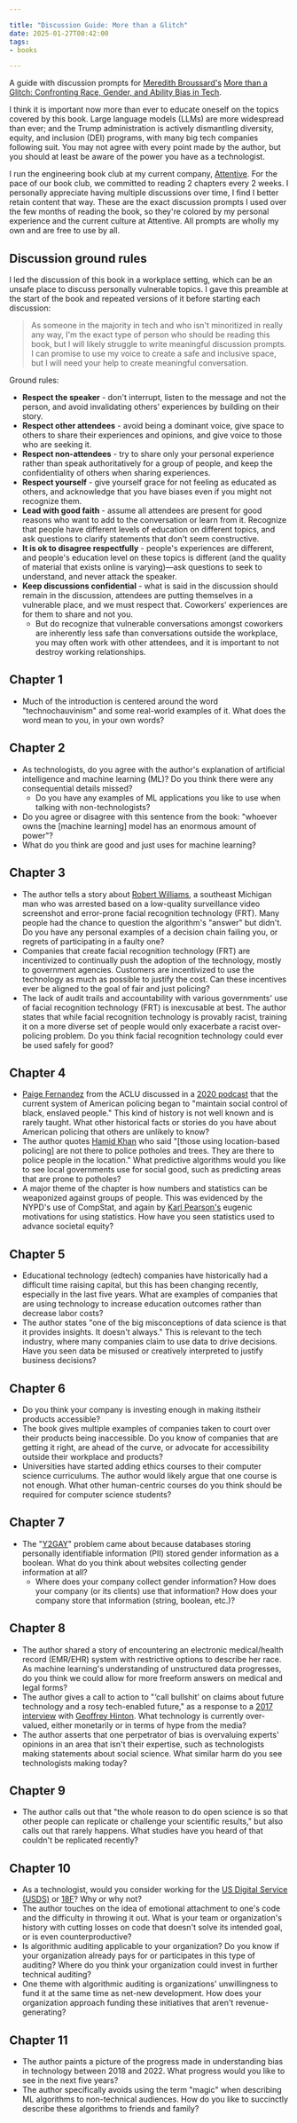```yaml
---

title: "Discussion Guide: More than a Glitch"
date: 2025-01-27T00:42:00
tags:
- books

---
```


A guide with discussion prompts for [Meredith Broussard's](https://meredithbroussard.com/) [More than a Glitch: Confronting Race, Gender, and Ability Bias in Tech](https://mitpress.mit.edu/9780262548328/more-than-a-glitch/).

I think it is important now more than ever to educate oneself on the topics covered by this book. Large language models (LLMs) are more widespread than ever; and the Trump administration is actively dismantling diversity, equity, and inclusion (DEI) programs, with many big tech companies following suit. You may not agree with every point made by the author, but you should at least be aware of the power you have as a technologist.

I run the engineering book club at my current company, [Attentive](https://www.attentive.com/). For the pace of our book club, we committed to reading 2 chapters every 2 weeks. I personally appreciate having multiple discussions over time, I find I better retain content that way. These are the exact discussion prompts I used over the few months of reading the book, so they're colored by my personal experience and the current culture at Attentive. All prompts are wholly my own and are free to use by all.

## Discussion ground rules

I led the discussion of this book in a workplace setting, which can be an unsafe place to discuss personally vulnerable topics. I gave this preamble at the start of the book and repeated versions of it before starting each discussion:

> As someone in the majority in tech and who isn't minoritized in really any way, I'm the exact type of person who should be reading this book, but I will likely struggle to write meaningful discussion prompts. I can promise to use my voice to create a safe and inclusive space, but I will need your help to create meaningful conversation.

Ground rules:

- **Respect the speaker** - don't interrupt, listen to the message and not the person, and avoid invalidating others' experiences by building on their story.
- **Respect other attendees** - avoid being a dominant voice, give space to others to share their experiences and opinions, and give voice to those who are seeking it.
- **Respect non-attendees** - try to share only your personal experience rather than speak authoritatively for a group of people, and keep the confidentiality of others when sharing experiences.
- **Respect yourself** - give yourself grace for not feeling as educated as others, and acknowledge that you have biases even if you might not recognize them.
- **Lead with good faith** - assume all attendees are present for good reasons who want to add to the conversation or learn from it. Recognize that people have different levels of education on different topics, and ask questions to clarify statements that don't seem constructive.
- **It is ok to disagree respectfully** - people's experiences are different, and people's education level on these topics is different (and the quality of material that exists online is varying)—ask questions to seek to understand, and never attack the speaker.
- **Keep discussions confidential** - what is said in the discussion should remain in the discussion, attendees are putting themselves in a vulnerable place, and we must respect that. Coworkers' experiences are for them to share and not you.
  - But do recognize that vulnerable conversations amongst coworkers are inherently less safe than conversations outside the workplace, you may often work with other attendees, and it is important to not destroy working relationships.

## Chapter 1

- Much of the introduction is centered around the word "technochauvinism" and some real-world examples of it. What does the word mean to you, in your own words?

## Chapter 2

- As technologists, do you agree with the author's explanation of artificial intelligence and machine learning (ML)? Do you think there were any consequential details missed?
  - Do you have any examples of ML applications you like to use when talking with non-technologists?
- Do you agree or disagree with this sentence from the book: "whoever owns the [machine learning] model has an enormous amount of power"?
- What do you think are good and just uses for machine learning?

## Chapter 3

- The author tells a story about [Robert Williams](https://www.aclumich.org/en/press-releases/farmington-hills-father-sues-detroit-police-department-wrongful-arrest-based-faulty), a southeast Michigan man who was arrested based on a low-quality surveillance video screenshot and error-prone facial recognition technology (FRT). Many people had the chance to question the algorithm's "answer" but didn't. Do you have any personal examples of a decision chain failing you, or regrets of participating in a faulty one?
- Companies that create facial recognition technology (FRT) are incentivized to continually push the adoption of the technology, mostly to government agencies. Customers are incentivized to use the technology as much as possible to justify the cost. Can these incentives ever be aligned to the goal of fair and just policing?
- The lack of audit trails and accountability with various governments' use of facial recognition technology (FRT) is inexcusable at best. The author states that while facial recognition technology is provably racist, training it on a more diverse set of people would only exacerbate a racist over-policing problem. Do you think facial recognition technology could ever be used safely for good?

## Chapter 4

- [Paige Fernandez](https://www.aclu.org/bio/paige-fernandez) from the ACLU discussed in a [2020 podcast](https://www.aclu.org/podcast/why-it-so-hard-hold-police-accountable-ep-102) that the current system of American policing began to "maintain social control of black, enslaved people." This kind of history is not well known and is rarely taught. What other historical facts or stories do you have about American policing that others are unlikely to know?
- The author quotes [Hamid Khan](https://unequalcities.org/hamid-khan/) who said "[those using location-based policing] are not there to police potholes and trees. They are there to police people in the location." What predictive algorithms would you like to see local governments use for social good, such as predicting areas that are prone to potholes?
- A major theme of the chapter is how numbers and statistics can be weaponized against groups of people. This was evidenced by the NYPD's use of CompStat, and again by [Karl Pearson's](https://en.wikipedia.org/wiki/Karl_Pearson) eugenic motivations for using statistics. How have you seen statistics used to advance societal equity?

## Chapter 5

- Educational technology (edtech) companies have historically had a difficult time raising capital, but this has been changing recently, especially in the last five years. What are examples of companies that are using technology to increase education outcomes rather than decrease labor costs?
- The author states "one of the big misconceptions of data science is that it provides insights. It doesn't always." This is relevant to the tech industry, where many companies claim to use data to drive decisions. Have you seen data be misused or creatively interpreted to justify business decisions?

## Chapter 6

- Do you think your company is investing enough in making itstheir products accessible?
- The book gives multiple examples of companies taken to court over their products being inaccessible. Do you know of companies that are getting it right, are ahead of the curve, or advocate for accessibility outside their workplace and products?
- Universities have started adding ethics courses to their computer science curriculums. The author would likely argue that one course is not enough. What other human-centric courses do you think should be required for computer science students?

## Chapter 7

- The "[Y2GAY](https://qntm.org/gay)" problem came about because databases storing personally identifiable information (PII) stored gender information as a boolean. What do you think about websites collecting gender information at all?
  - Where does your company collect gender information? How does your company (or its clients) use that information? How does your company store that information (string, boolean, etc.)?

## Chapter 8

- The author shared a story of encountering an electronic medical/health record (EMR/EHR) system with restrictive options to describe her race. As machine learning's understanding of unstructured data progresses, do you think we could allow for more freeform answers on medical and legal forms?
- The author gives a call to action to "‘call bullshit' on claims about future technology and a rosy tech-enabled future," as a response to a [2017 interview](https://www.newyorker.com/magazine/2017/04/03/ai-versus-md) with [Geoffrey Hinton](https://en.wikipedia.org/wiki/Geoffrey_Hinton). What technology is currently over-valued, either monetarily or in terms of hype from the media?
- The author asserts that one perpetrator of bias is overvaluing experts' opinions in an area that isn't their expertise, such as technologists making statements about social science. What similar harm do you see technologists making today?

## Chapter 9

- The author calls out that "the whole reason to do open science is so that other people can replicate or challenge your scientific results," but also calls out that rarely happens. What studies have you heard of that couldn't be replicated recently?

## Chapter 10

- As a technologist, would you consider working for the [US Digital Service (USDS)](https://www.usds.gov/) or [18F](https://en.wikipedia.org/wiki/18F18f.gsa.gov/ "https://18f.gsa.gov/")? Why or why not?
- The author touches on the idea of emotional attachment to one's code and the difficulty in throwing it out. What is your team or organization's history with cutting losses on code that doesn't solve its intended goal, or is even counterproductive?
- Is algorithmic auditing applicable to your organization? Do you know if your organization already pays for or participates in this type of auditing? Where do you think your organization could invest in further technical auditing?
- One theme with algorithmic auditing is organizations' unwillingness to fund it at the same time as net-new development. How does your organization approach funding these initiatives that aren't revenue-generating?

## Chapter 11

- The author paints a picture of the progress made in understanding bias in technology between 2018 and 2022. What progress would you like to see in the next five years?
- The author specifically avoids using the term "magic" when describing ML algorithms to non-technical audiences. How do you like to succinctly describe these algorithms to friends and family?
<!--stackedit_data:
eyJoaXN0b3J5IjpbOTA3OTAyNzkwXX0=
-->